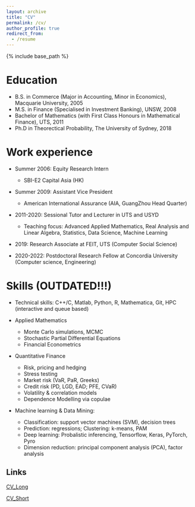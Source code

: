 ```yaml
---
layout: archive
title: "CV"
permalink: /cv/
author_profile: true
redirect_from:
  - /resume
---
```


{% include base_path %}

Education
======
* B.S. in Commerce (Major in Accounting, Minor in Economics), Macquarie University, 2005
* M.S. in Finance (Specialised in Investment Banking), UNSW, 2008
* Bachelor of Mathematics (with First Class Honours in Mathematical Finance), UTS, 2011
* Ph.D in Theorectical Probability, The University of Sydney, 2018 

Work experience
======
* Summer 2006: Equity Research Intern
  * SBI-E2 Capital Asia (HK)

* Summer 2009: Assistant Vice President
  * American International Assurance (AIA, GuangZhou Head Quarter)

* 2011-2020: Sessional Tutor and Lecturer in UTS and USYD
  * Teaching focus: Advanced Applied Mathematics, Real Analysis and Linear Algebra, Statistics, Data Science, Machine Learning

* 2019: Research Associate at FEIT, UTS (Computer Social Science)

* 2020-2022: Postdoctoral Research Fellow at Concordia University (Computer science, Engineering)
  
Skills (OUTDATED!!!)
======
* Technical skills: C++/C, Matlab, Python, R, Mathematica, Git, HPC (interactive and queue based)

* Applied Mathematics
  * Monte Carlo simulations, MCMC
  * Stochastic Partial Differential Equations
  * Financial Econometrics

* Quantitative Finance
  * Risk, pricing and hedging
  * Stress testing
  * Market risk (VaR, PaR, Greeks) 
  * Credit risk (PD, LGD, EAD; PFE, CVaR)
  * Volatility & correlation models
  * Dependence Modelling via copulae
  
* Machine learning & Data Mining:
  * Classification: support vector machines (SVM), decision trees       
  * Prediction: regressions; Clustering: k-means, PAM
  * Deep learning: Probalistic inferencing, Tensorflow, Keras, PyTorch, Pyro
  * Dimension reduction: principal component analysis (PCA), factor analysis
  
Links
-----

[CV_Long](https://github.com/leannejdong/leannejdong.github.io/blob/master/files/cv_2020.pdf)

[CV_Short](https://github.com/leannejdong/leannejdong.github.io/blob/master/files/LeanneCV_industry.pdf)
